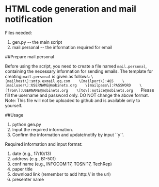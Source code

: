 # HTML code generation and mail notification

Files needed: 
1. gen.py -- the main script
2. mail.personal -- the information required for email

##Prepare mail.personal

Before using the script, you need to create a file named ``mail.personal``, containing the necessary information for sending emails. 
The template for creating ``mail.personal`` is given as follows:
``
\[mailhost\]:smtp.exmail.qq.com   
\[mailport\]:465   
\[mailuser\]:USERNAME@mobinets.org   
\[mailpass\]:PASSWORD   
\[from\]:USERNAME@mobinets.org   
\[to\]:notice@mobinets.org   
``
Please fill the username and password only.
DO NOT change the above format.
Note: This file will not be uploaded to github and is available only to yourself.

##Usage

1. python gen.py
2. Input the required information.
3. Confirm the information and update/notify by input ``y''.

Required information and input format: 
1. date (e.g., 17/10/13)
2. address (e.g., B1-501)
3. conf name (e.g., INFOCOM'17, TOSN'17, TechRep)
4. paper title
5. download link (remember to add http:// in the url)
6. presenter name 